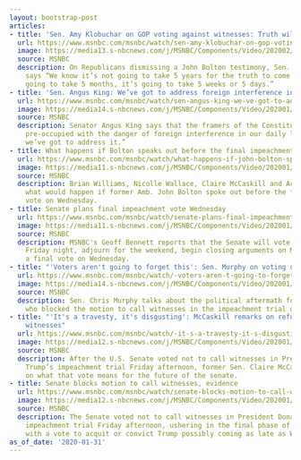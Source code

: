 ```yaml
---
layout: bootstrap-post
articles:
- title: 'Sen. Amy Klobuchar on GOP voting against witnesses: Truth will come out'
  url: https://www.msnbc.com/msnbc/watch/sen-amy-klobuchar-on-gop-voting-against-witnesses-truth-will-come-out-77915205956
  image: https://media13.s-nbcnews.com/j/MSNBC/Components/Video/202002/n_msnbc_amyklobuchar_200131_1920x1080.nbcnews-fp-1200-630.jpg
  source: MSNBC
  description: On Republicans dismissing a John Bolton testimony, Sen. Amy Klobuchar
    says “We know it’s not going to take 5 years for the truth to come out, it’s not
    going to take 5 months, it’s going to take 5 weeks or 5 days.”
- title: 'Sen. Angus King: We’ve got to address foreign interference in elections'
  url: https://www.msnbc.com/msnbc/watch/sen-angus-king-we-ve-got-to-address-foreign-interference-in-elections-77916741716
  image: https://media14.s-nbcnews.com/j/MSNBC/Components/Video/202001/n_msnbc_angusking_200131_1920x1080.nbcnews-fp-1200-630.jpg
  source: MSNBC
  description: Senator Angus King says that the framers of the Constitution “were
    pre-occupied with the danger of foreign interference in our daily life and I think
    we’ve got to address it.”
- title: What happens if Bolton speaks out before the final impeachment vote?
  url: https://www.msnbc.com/msnbc/watch/what-happens-if-john-bolton-speaks-out-before-the-final-impeachment-vote-77914693668
  image: https://media11.s-nbcnews.com/j/MSNBC/Components/Video/202001/n_msnbc_whatif_200131_1920x1080.nbcnews-fp-1200-630.jpg
  source: MSNBC
  description: Brian Williams, Nicolle Wallace, Claire McCaskill and Ari Melber discuss
    what would happen if former Amb. John Bolton spoke out before the final impeachment
    vote on Wednesday.
- title: Senate plans final impeachment vote Wednesday
  url: https://www.msnbc.com/msnbc/watch/senate-plans-final-impeachment-vote-wednesday-77914693591
  image: https://media11.s-nbcnews.com/j/MSNBC/Components/Video/202001/n_msnbc_wednesday_200131_1920x1080.nbcnews-fp-1200-630.jpg
  source: MSNBC
  description: MSNBC's Geoff Bennett reports that the Senate will vote on four amendments
    Friday night, adjourn for the weekend, begin closing arguments on Monday and have
    a final vote on Wednesday.
- title: "'Voters aren't going to forget this': Sen. Murphy on voting down witnesses"
  url: https://www.msnbc.com/msnbc/watch/-voters-aren-t-going-to-forget-this-sen-murphy-on-voting-down-witnesses-77911109851
  image: https://media14.s-nbcnews.com/j/MSNBC/Components/Video/202001/n_msnbcpostvotechris_200131_1920x1080.nbcnews-fp-1200-630.jpg
  source: MSNBC
  description: Sen. Chris Murphy talks about the political aftermath for the senators
    who blocked the motion to call witnesses in the impeachment trial of Donald Trump.
- title: "'It's a travesty, it's disgusting': McCaskill remarks on refusal to call
    witnesses"
  url: https://www.msnbc.com/msnbc/watch/-it-s-a-travesty-it-s-disgusting-mccaskill-remarks-on-refusal-to-call-witnesses-77911621700
  image: https://media12.s-nbcnews.com/j/MSNBC/Components/Video/202001/n_msnbc_mccaskill_200131_1920x1080.nbcnews-fp-1200-630.jpg
  source: MSNBC
  description: After the U.S. Senate voted not to call witnesses in President Donald
    Trump’s impeachment trial Friday afternoon, former Sen. Claire McCaskill remarks
    on what that vote means for the future of the senate.
- title: Senate blocks motion to call witnesses, evidence
  url: https://www.msnbc.com/msnbc/watch/senate-blocks-motion-to-call-witnesses-evidence-in-trump-impeachment-trial-77911621554
  image: https://media12.s-nbcnews.com/j/MSNBC/Components/Video/202001/n_msnbc_nowitnesses_200131_1920x1080.nbcnews-fp-1200-630.jpg
  source: MSNBC
  description: The Senate voted not to call witnesses in President Donald Trump’s
    impeachment trial Friday afternoon, ushering in the final phase of the proceedings,
    with a vote to acquit or convict Trump possibly coming as late as Wednesday.
as_of_date: '2020-01-31'
---
```


